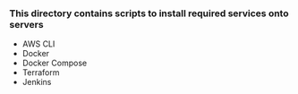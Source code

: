 ### This directory contains scripts to install required services onto servers
- AWS CLI
- Docker
- Docker Compose
- Terraform
- Jenkins
